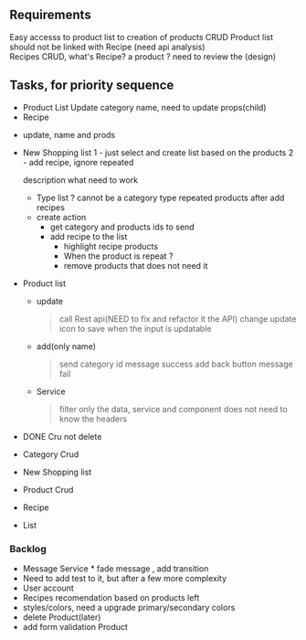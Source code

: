 ## Requirements
  Easy accesss to product list to creation of products CRUD
  Product list should not be linked with Recipe (need api analysis)   
  Recipes CRUD, what's Recipe? a product ? need to review the (design)


## Tasks, for priority sequence

- Product List
  Update category name, need to update props(child) 
- Recipe
 * update, name and prods

- New Shopping list
    1 - just select and create list based on the products
    2 - add recipe, ignore repeated

   description what need to work 
   * Type list ? cannot be a category type
      repeated products after add recipes
   * create action
      - get category and products ids to send
      - add recipe to the list
         - highlight recipe products
         * When the product is repeat ? 
         - remove products that does not need it


- Product list
     - update
       > call Rest api(NEED to fix and refactor it the API)
       > change update icon to save when the input is updatable
     - add(only name)
        > send category id
        > message success 
        > add back button
        > message fail 
    - Service 
        > filter only the data, service and component does not need to know the headers   

- DONE Cru not delete
- Category Crud
- New Shopping list
- Product Crud
- Recipe
 * List

### Backlog
  - Message Service
        * fade message , add transition  
  - Need to add test to it, but after a few more complexity
  - User account
  - Recipes recomendation based on products left
  - styles/colors, need a upgrade primary/secondary colors
  - delete Product(later)
  - add form validation Product
 